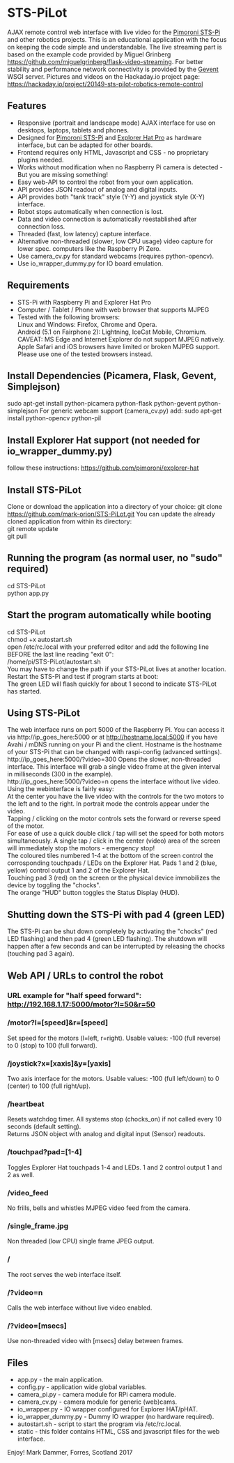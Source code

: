 # STS-PiLot
AJAX remote control web interface with live video for the [Pimoroni STS-Pi](https://shop.pimoroni.com/products/sts-pi) and other robotics projects.
This is an educational application with the focus on keeping the code simple and understandable.
The live streaming part is based on the example code provided by Miguel Grinberg https://github.com/miguelgrinberg/flask-video-streaming. For better stability and performance network connectivity is provided by the [Gevent](http://www.gevent.org) WSGI server.
Pictures and videos on the Hackaday.io project page: https://hackaday.io/project/20149-sts-pilot-robotics-remote-control

## Features
* Responsive (portrait and landscape mode) AJAX interface for use on desktops, laptops, tablets and phones.
* Designed for [Pimoroni STS-Pi](https://shop.pimoroni.com/products/sts-pi) and [Explorer Hat Pro](https://shop.pimoroni.com/products/explorer-hat) as hardware interface, but can be adapted for other boards.
* Frontend requires only HTML, Javascript and CSS - no proprietary plugins needed.
* Works without modification when no Raspberry Pi camera is detected - But you are missing something!
* Easy web-API to control the robot from your own application.
* API provides JSON readout of analog and digital inputs.
* API provides both "tank track" style (Y-Y) and joystick style (X-Y) interface.
* Robot stops automatically when connection is lost.
* Data and video connection is automatically reestablished after connection loss.
* Threaded (fast, low latency) capture interface.
* Alternative non-threaded (slower, low CPU usage) video capture for lower spec. computers like the Raspberry Pi Zero.
* Use camera_cv.py for standard webcams (requires python-opencv).
* Use io_wrapper_dummy.py for IO board emulation.

## Requirements
* STS-Pi with Raspberry Pi and Explorer Hat Pro
* Computer / Tablet / Phone with web browser that supports MJPEG
* Tested with the following browsers:  
Linux and Windows: Firefox, Chrome and Opera.  
Android (5.1 on Fairphone 2): Lightning, IceCat Mobile, Chromium.  
CAVEAT: MS Edge and Internet Explorer do not support MJPEG natively.  
Apple Safari and iOS browsers have limited or broken MJPEG support.  
Please use one of the tested browsers instead.

## Install Dependencies (Picamera, Flask, Gevent, Simplejson)
sudo apt-get install python-picamera python-flask python-gevent python-simplejson
For generic webcam support (camera_cv.py) add: sudo apt-get install python-opencv python-pil

## Install Explorer Hat support (not needed for io_wrapper_dummy.py)
follow these instructions: https://github.com/pimoroni/explorer-hat

## Install STS-PiLot
Clone or download the application into a directory of your choice:
git clone https://github.com/mark-orion/STS-PiLot.git
You can update the already cloned application from within its directory:  
git remote update  
git pull

## Running the program (as normal user, no "sudo" required)  
cd STS-PiLot  
python app.py  

## Start the program automatically while booting
cd STS-PiLot  
chmod +x autostart.sh  
open /etc/rc.local with your preferred editor and add the following line BEFORE the last line reading "exit 0":  
/home/pi/STS-PiLot/autostart.sh  
You may have to change the path if your STS-PiLot lives at another location.  
Restart the STS-Pi and test if program starts at boot:  
The green LED will flash quickly for about 1 second to indicate STS-PiLot has started.

## Using STS-PiLot
The web interface runs on port 5000 of the Raspberry Pi. You can access it via http://ip_goes_here:5000 or at http://hostname.local:5000 if you have Avahi / mDNS running on your Pi and the client. Hostname is the hostname of your STS-Pi that can be changed with raspi-config (advanced settings).  
http://ip_goes_here:5000/?video=300 Opens the slower, non-threaded interface. This interface will grab a single video frame at the given interval in milliseconds (300 in the example).  
http://ip_goes_here:5000/?video=n opens the interface without live video.  
Using the webinterface is fairly easy:  
At the center you have the live video with the controls for the two motors to the left and to the right. In portrait mode the controls appear under the video.  
Tapping / clicking on the motor controls sets the forward or reverse speed of the motor.  
For ease of use a quick double click / tap will set the speed for both motors simultaneously. A single tap / click in the center (video) area of the screen will immediately stop the motors - emergency stop!  
The coloured tiles numbered 1-4 at the bottom of the screen control the corrosponding touchpads / LEDs on the Explorer Hat.
Pads 1 and 2 (blue, yellow) control output 1 and 2 of the Explorer Hat.  
Touching pad 3 (red) on the screen or the physical device immobilizes the device by toggling the "chocks".  
The orange "HUD" button toggles the Status Display (HUD).

## Shutting down the STS-Pi with pad 4 (green LED)
The STS-Pi can be shut down completely by activating the "chocks" (red LED flashing) and then pad 4 (green LED flashing). The shutdown will happen after a few seconds and can be interrupted by releasing the chocks (touching pad 3 again).  

## Web API / URLs to control the robot

### URL example for "half speed forward": http://192.168.1.17:5000/motor?l=50&r=50

### /motor?l=[speed]&r=[speed]
Set speed for the motors (l=left, r=right). Usable values: -100 (full reverse) to 0 (stop) to 100 (full forward).

### /joystick?x=[xaxis]&y=[yaxis]
Two axis interface for the motors. Usable values: -100 (full left/down) to 0 (center) to 100 (full right/up).

### /heartbeat
Resets watchdog timer. All systems stop (chocks_on) if not called every 10 seconds (default setting).  
Returns JSON object with analog and digital input (Sensor) readouts.

### /touchpad?pad=[1-4]
Toggles Explorer Hat touchpads 1-4 and LEDs. 1 and 2 control output 1 and 2 as well.

### /video_feed
No frills, bells and whistles MJPEG video feed from the camera.

### /single_frame.jpg
Non threaded (low CPU) single frame JPEG output.

### /
The root serves the web interface itself.

### /?video=n
Calls the web interface without live video enabled.

### /?video=[msecs]
Use non-threaded video with [msecs] delay between frames.

## Files
* app.py - the main application.
* config.py - application wide global variables.
* camera_pi.py - camera module for RPi camera module.
* camera_cv.py - camera module for generic (web)cams.
* io_wrapper.py - IO wrapper configured for Explorer HAT/pHAT.
* io_wrapper_dummy.py - Dummy IO wrapper (no hardware required).
* autostart.sh - script to start the program via /etc/rc.local.
* static - this folder contains HTML, CSS and javascript files for the web interface.


Enjoy! Mark Dammer, Forres, Scotland 2017
